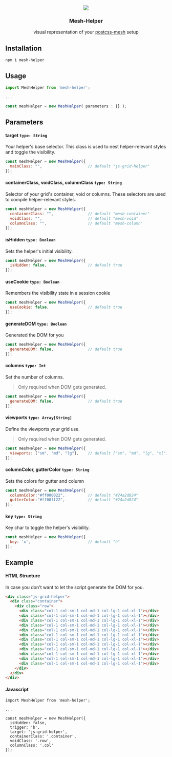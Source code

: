 <p align="center">
    <a href="https://www.postcss-mesh.org" target="_blank"><img src="https://raw.githubusercontent.com/SlimMarten/postcss-mesh/development/assets/img/logo.png" align="center"></a>
    <h3 align="center">
        Mesh-Helper
    </h3>
    <p align="center">
      visual representation of your <a href="https://www.postcss-mesh.org" target="_blank">postcss-mesh</a> setup
    </p>
</p>

## Installation

```
npm i mesh-helper
```

## Usage


```js
import MeshHelper from 'mesh-helper';

...

const meshHelper = new MeshHelper( parameters : {} );
```

## Parameters

#### target `type: String`

Your helper's base selector. This class is used to nest helper-relevant styles and toggle the visibility.

```js
const meshHelper = new MeshHelper({
  mainClass: "",                    // default "js-grid-helper"
});
```

#### containerClass, voidClass, columnClass `type: String`

Selector of your grid's container, void or columns. These selectors are used to compile helper-relevant styles.

```js
const meshHelper = new MeshHelper({
  containerClass: "",               // default "mesh-container"
  voidClass: "",                    // default "mesh-void"
  columnClass: "",                  // default "mesh-column"
});
```

#### isHidden `type: Boolean`

Sets the helper's initial visibility.

```js
const meshHelper = new MeshHelper({
  isHidden: false,                  // default true
});
```

#### useCookie `type: Boolean`

Remembers the visibility state in a session cookie

```js
const meshHelper = new MeshHelper({
  useCookie: false,                 // default true
});
```

#### generateDOM `type: Boolean`

Generated the DOM for you

```js
const meshHelper = new MeshHelper({
  generateDOM: false,               // default true
});
```

#### columns `type: Int`

Set the number of columns.<br>
>Only required when DOM gets generated.

```js
const meshHelper = new MeshHelper({
  generateDOM: false,               // default true
});
```

#### viewports `type: Array[String]`

Define the viewports your grid use.<br>
>Only required when DOM gets generated.

```js
const meshHelper = new MeshHelper({
  viewports: ["sm", "md", "lg"],    // default ["sm", "md", "lg", "xl"]
});
```

#### columnColor, gutterColor `type: String`

Sets the colors for gutter and column

```js
const meshHelper = new MeshHelper({
  columnColor:"#ff000022",          // default "#24a2d824"
  gutterColor:"#ff00ff22",          // default "#24a2d824"
});
```

#### key `type: String`

Key char to toggle the helper's visibility.

```js
const meshHelper = new MeshHelper({
  key: 'x',                         // default "h"
});
```

## Example

#### HTML Structure
In case you don't want to let the script generate the DOM for you.

```HTML
<div class="js-grid-helper">
  <div class="container">
    <div class="row">
      <div class="col-1 col-sm-1 col-md-1 col-lg-1 col-xl-1"></div>
      <div class="col-1 col-sm-1 col-md-1 col-lg-1 col-xl-1"></div>
      <div class="col-1 col-sm-1 col-md-1 col-lg-1 col-xl-1"></div>
      <div class="col-1 col-sm-1 col-md-1 col-lg-1 col-xl-1"></div>
      <div class="col-1 col-sm-1 col-md-1 col-lg-1 col-xl-1"></div>
      <div class="col-1 col-sm-1 col-md-1 col-lg-1 col-xl-1"></div>
      <div class="col-1 col-sm-1 col-md-1 col-lg-1 col-xl-1"></div>
      <div class="col-1 col-sm-1 col-md-1 col-lg-1 col-xl-1"></div>
      <div class="col-1 col-sm-1 col-md-1 col-lg-1 col-xl-1"></div>
      <div class="col-1 col-sm-1 col-md-1 col-lg-1 col-xl-1"></div>
      <div class="col-1 col-sm-1 col-md-1 col-lg-1 col-xl-1"></div>
      <div class="col-1 col-sm-1 col-md-1 col-lg-1 col-xl-1"></div>
    </div>
  </div>
</div>
```

#### Javascript
```JS
import MeshHelper from 'mesh-helper';

...

const meshHelper = new MeshHelper({
  isHidden: false,
  trigger: 'b',
  target: 'js-grid-helper',
  containerClass: '.container',
  voidClass: '.row',
  columnClass: '.col'
});
```
